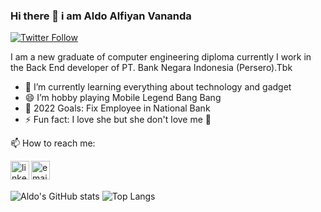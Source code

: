 ### Hi there 👋 i am Aldo Alfiyan Vananda
[![Twitter Follow](https://img.shields.io/twitter/follow/aldoalfiyanv?color=1DA1F2&logo=twitter&style=for-the-badge)](https://twitter.com/intent/follow?original_referer=https%3A%2F%2Fgithub.com%2Faldoalfiyanv&screen_name=aldoalfiyanv)

I am a new graduate of computer engineering diploma currently I work in the Back End developer of PT. Bank Negara Indonesia (Persero).Tbk
- 🌱 I’m currently learning everything about technology and gadget 
- 😄 I’m hobby playing Mobile Legend Bang Bang
- 🥅 2022 Goals: Fix Employee in National Bank
- ⚡ Fun fact: I love she but she don't love me 🤣

📫 How to reach me:

<a href="https://www.linkedin.com/in/aldoalfiyanv/" target="_blank">
  <img align="left" alt="linkedin" width="30px" src="https://img.shields.io/badge/LinkedIn-0077B5?style=for-the-badge&logo=linkedin&logoColor=white"/>
</a>
<a href="mailto:aldoalfiyan72@gmail.com" target="_blank">
  <img align="left" alt="email" width="30px" src="https://img.shields.io/badge/Gmail-D14836?style=for-the-badge&logo=gmail&logoColor=white"/>
</a>
<br>
<br>

![Aldo's GitHub stats](https://github-readme-stats.vercel.app/api?username=aldoalfiyanv&count_private=true&show_icons=true&theme=blue-green&hide_border=true)
![Top Langs](https://github-readme-stats.vercel.app/api/top-langs/?username=aldoalfiyanv&langs_count=8&layout=compact&theme=blue-green&hide_border=true)

<!--
**aldoalfiyanv/aldoalfiyanv** is a ✨ _special_ ✨ repository because its `README.md` (this file) appears on your GitHub profile.

Here are some ideas to get you started:

- 🔭 I’m currently working on ...
- 🌱 I’m currently learning ...
- 👯 I’m looking to collaborate on ...
- 🤔 I’m looking for help with ...
- 💬 Ask me about ...
- 📫 How to reach me: ...
- 😄 Pronouns: ...
- ⚡ Fun fact: ...
-->
